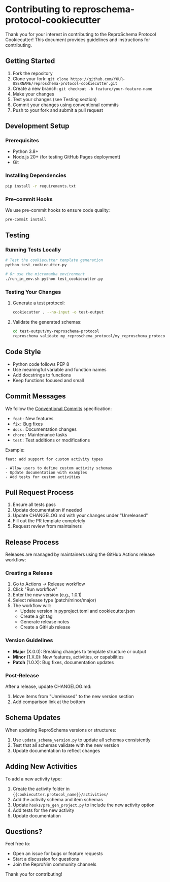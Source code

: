 # Contributing to reproschema-protocol-cookiecutter

Thank you for your interest in contributing to the ReproSchema Protocol Cookiecutter! This document provides guidelines and instructions for contributing.

## Getting Started

1. Fork the repository
2. Clone your fork: `git clone https://github.com/YOUR-USERNAME/reproschema-protocol-cookiecutter.git`
3. Create a new branch: `git checkout -b feature/your-feature-name`
4. Make your changes
5. Test your changes (see Testing section)
6. Commit your changes using conventional commits
7. Push to your fork and submit a pull request

## Development Setup

### Prerequisites

- Python 3.8+
- Node.js 20+ (for testing GitHub Pages deployment)
- Git

### Installing Dependencies

```bash
pip install -r requirements.txt
```

### Pre-commit Hooks

We use pre-commit hooks to ensure code quality:

```bash
pre-commit install
```

## Testing

### Running Tests Locally

```bash
# Test the cookiecutter template generation
python test_cookiecutter.py

# Or use the micromamba environment
./run_in_env.sh python test_cookiecutter.py
```

### Testing Your Changes

1. Generate a test protocol:
   ```bash
   cookiecutter . --no-input -o test-output
   ```

2. Validate the generated schemas:
   ```bash
   cd test-output/my-reproschema-protocol
   reproschema validate my_reproschema_protocol/my_reproschema_protocol_schema
   ```

## Code Style

- Python code follows PEP 8
- Use meaningful variable and function names
- Add docstrings to functions
- Keep functions focused and small

## Commit Messages

We follow the [Conventional Commits](https://www.conventionalcommits.org/) specification:

- `feat:` New features
- `fix:` Bug fixes
- `docs:` Documentation changes
- `chore:` Maintenance tasks
- `test:` Test additions or modifications

Example:
```
feat: add support for custom activity types

- Allow users to define custom activity schemas
- Update documentation with examples
- Add tests for custom activities
```

## Pull Request Process

1. Ensure all tests pass
2. Update documentation if needed
3. Update CHANGELOG.md with your changes under "Unreleased"
4. Fill out the PR template completely
5. Request review from maintainers

## Release Process

Releases are managed by maintainers using the GitHub Actions release workflow:

### Creating a Release

1. Go to Actions → Release workflow
2. Click "Run workflow"
3. Enter the new version (e.g., 1.0.1)
4. Select release type (patch/minor/major)
5. The workflow will:
   - Update version in pyproject.toml and cookiecutter.json
   - Create a git tag
   - Generate release notes
   - Create a GitHub release

### Version Guidelines

- **Major** (X.0.0): Breaking changes to template structure or output
- **Minor** (1.X.0): New features, activities, or capabilities
- **Patch** (1.0.X): Bug fixes, documentation updates

### Post-Release

After a release, update CHANGELOG.md:
1. Move items from "Unreleased" to the new version section
2. Add comparison link at the bottom

## Schema Updates

When updating ReproSchema versions or structures:

1. Use `update_schema_version.py` to update all schemas consistently
2. Test that all schemas validate with the new version
3. Update documentation to reflect changes

## Adding New Activities

To add a new activity type:

1. Create the activity folder in `{{cookiecutter.protocol_name}}/activities/`
2. Add the activity schema and item schemas
3. Update `hooks/pre_gen_project.py` to include the new activity option
4. Add tests for the new activity
5. Update documentation

## Questions?

Feel free to:
- Open an issue for bugs or feature requests
- Start a discussion for questions
- Join the ReproNim community channels

Thank you for contributing!